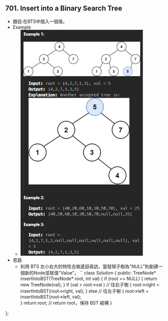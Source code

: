 ## 701. Insert into a Binary Search Tree
- 題目:在BTS中插入一個值。
- Example
    - ![image](https://github.com/bebe6990103/LeetCode/blob/main/Image/701_Example.png)
- 思路
    - 利用 BTS 左小右大的特性去做遞迴尋訪，當發現子樹為"NULL"則創建一個新的Node並賦值"Value"。
``
class Solution {
public:
    TreeNode* insertIntoBST(TreeNode* root, int val) {
        if (root == NULL)
        {
            return new TreeNode(val);
        }
        if (val > root->val ) // 往右子樹
        {
            root->right = insertIntoBST(root->right, val);
        }
        else // 往左子樹 
        {
            root->left = insertIntoBST(root->left, val);  
        }
        return root;  // return root，保持 BST 結構
    }

};
```

